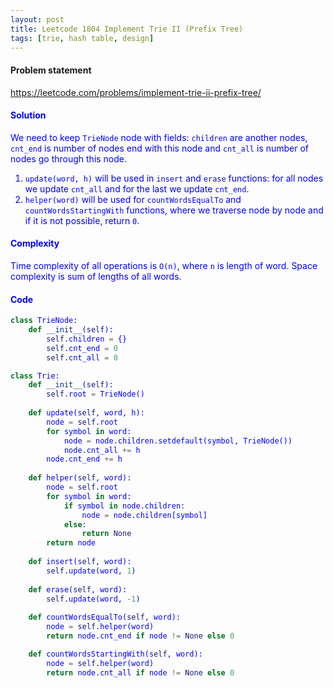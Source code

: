 ```yaml
---
layout: post
title: Leetcode 1804 Implement Trie II (Prefix Tree)
tags: [trie, hash table, design]
---
```


#### Problem statement

<a href="https://leetcode.com/problems/implement-trie-ii-prefix-tree/"> <font color = blue>https://leetcode.com/problems/implement-trie-ii-prefix-tree/

#### Solution
We need to keep `TrieNode` node with fields: `children` are another nodes, `cnt_end` is number of nodes end with this node and `cnt_all` is number of nodes go through this node.

1. `update(word, h)` will be used in `insert` and `erase` functions: for all nodes we update `cnt_all` and for the last we update `cnt_end`.
2. `helper(word)` will be used for `countWordsEqualTo` and `countWordsStartingWith` functions, where we traverse node by node and if it is not possible, return `0`.

#### Complexity
Time complexity of all operations is `O(n)`, where `n` is length of word. Space complexity is sum of lengths of all words.

#### Code
```python
class TrieNode:
    def __init__(self):
        self.children = {}
        self.cnt_end = 0
        self.cnt_all = 0

class Trie:
    def __init__(self):
        self.root = TrieNode()
        
    def update(self, word, h):
        node = self.root
        for symbol in word:
            node = node.children.setdefault(symbol, TrieNode())
            node.cnt_all += h
        node.cnt_end += h
        
    def helper(self, word):
        node = self.root
        for symbol in word:
            if symbol in node.children:
                node = node.children[symbol]
            else:
                return None
        return node
        
    def insert(self, word):
        self.update(word, 1)
        
    def erase(self, word):
        self.update(word, -1)
        
    def countWordsEqualTo(self, word):
        node = self.helper(word)
        return node.cnt_end if node != None else 0

    def countWordsStartingWith(self, word):
        node = self.helper(word)
        return node.cnt_all if node != None else 0
```

